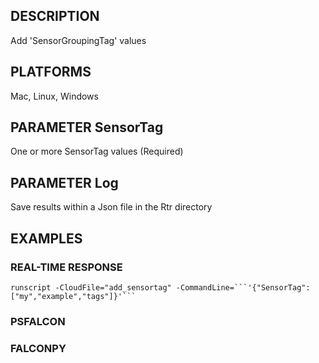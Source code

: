 ## DESCRIPTION
Add 'SensorGroupingTag' values

## PLATFORMS
Mac, Linux, Windows

## PARAMETER SensorTag
One or more SensorTag values (Required)

## PARAMETER Log
Save results within a Json file in the Rtr directory

## EXAMPLES

### REAL-TIME RESPONSE
```
runscript -CloudFile="add_sensortag" -CommandLine=```'{"SensorTag":["my","example","tags"]}'```
```
### PSFALCON

### FALCONPY
